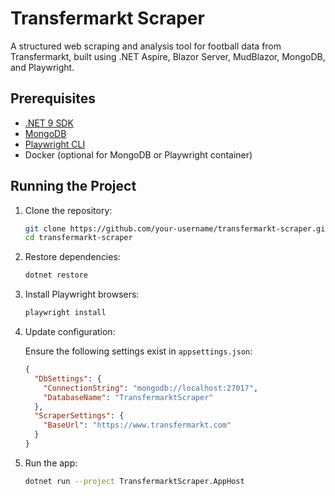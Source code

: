 # Transfermarkt Scraper

A structured web scraping and analysis tool for football data from Transfermarkt, built using .NET Aspire, Blazor Server, MudBlazor, MongoDB, and Playwright.

## Prerequisites

- [.NET 9 SDK](https://dotnet.microsoft.com/en-us/download)
- [MongoDB](https://www.mongodb.com/try/download/community)
- [Playwright CLI](https://playwright.dev/dotnet/docs/intro)
- Docker (optional for MongoDB or Playwright container)

## Running the Project

1. Clone the repository:

   ```bash
   git clone https://github.com/your-username/transfermarkt-scraper.git
   cd transfermarkt-scraper
   ```

2. Restore dependencies:

   ```bash
   dotnet restore
   ```

3. Install Playwright browsers:

   ```bash
   playwright install
   ```

4. Update configuration:

   Ensure the following settings exist in `appsettings.json`:

   ```json
   {
     "DbSettings": {
       "ConnectionString": "mongodb://localhost:27017",
       "DatabaseName": "TransfermarktScraper"
     },
     "ScraperSettings": {
       "BaseUrl": "https://www.transfermarkt.com"
     }
   }
   ```

5. Run the app:

   ```bash
   dotnet run --project TransfermarktScraper.AppHost
   ```
